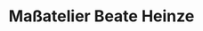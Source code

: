 ---
title: "Maßatelier Beate Heinze"
url: /luedinghausen/massatelier-beate-heinze/
shop: Schneiderei
---